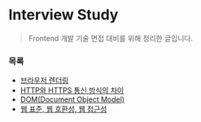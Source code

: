 # Interview Study
> Frontend 개발 기술 면접 대비를 위해 정리한 글입니다.

### 목록

- [브라우저 렌더링](https://github.com/malgamlee/Study/blob/main/Interview/%EB%B8%8C%EB%9D%BC%EC%9A%B0%EC%A0%80%20%EB%A0%8C%EB%8D%94%EB%A7%81.md)
- [HTTP와 HTTPS 통신 방식의 차이](https://github.com/malgamlee/Study/blob/main/Interview/HTTP%EC%99%80%20HTTPS%20%ED%86%B5%EC%8B%A0%20%EB%B0%A9%EC%8B%9D%EC%9D%98%20%EC%B0%A8%EC%9D%B4.md)
- [DOM(Document Object Model)](https://github.com/malgamlee/Study/blob/main/Interview/%EB%B8%8C%EB%9D%BC%EC%9A%B0%EC%A0%80%20%EB%A0%8C%EB%8D%94%EB%A7%81.md)
- [웹 표준, 웹 호환성, 웹 접근성](https://github.com/malgamlee/Study/blob/main/Interview/%EC%9B%B9%20%ED%91%9C%EC%A4%80%2C%20%EC%9B%B9%20%ED%98%B8%ED%99%98%EC%84%B1%2C%20%EC%9B%B9%20%EC%A0%91%EA%B7%BC%EC%84%B1.md)
